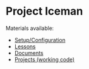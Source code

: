 # Project Iceman

Materials available:

 * [Setup/Configuration](setup/README.md)
 * [Lessons](lessons/README.md)
 * [Documents](docs/README.md)
 * [Projects (working code)](projects/README.md)


